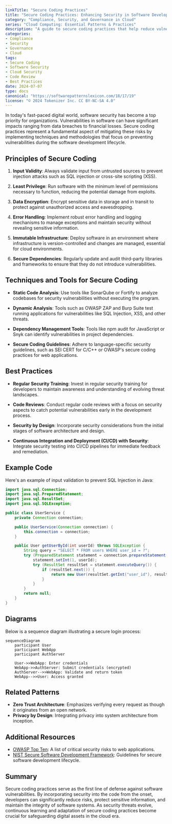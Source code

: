 ```yaml
---
linkTitle: "Secure Coding Practices"
title: "Secure Coding Practices: Enhancing Security in Software Development"
category: "Compliance, Security, and Governance in Cloud"
series: "Cloud Computing: Essential Patterns & Practices"
description: "A guide to secure coding practices that help reduce vulnerabilities in software applications. It covers principles, techniques, tools, and methodologies for preventing and mitigating security issues in cloud environments."
categories:
- Compliance
- Security
- Governance
- Cloud
tags:
- Secure Coding
- Software Security
- Cloud Security
- Code Review
- Best Practices
date: 2024-07-07
type: docs
canonical: "https://softwarepatternslexicon.com/18/17/19"
license: "© 2024 Tokenizer Inc. CC BY-NC-SA 4.0"
---
```


In today's fast-paced digital world, software security has become a top priority for organizations. Vulnerabilities in software can have significant impacts ranging from data breaches to financial losses. Secure coding practices represent a fundamental aspect of mitigating these risks by implementing techniques and methodologies that focus on preventing vulnerabilities during the software development lifecycle.

## Principles of Secure Coding

1. **Input Validity**: Always validate input from untrusted sources to prevent injection attacks such as SQL injection or cross-site scripting (XSS).
   
2. **Least Privilege**: Run software with the minimum level of permissions necessary to function, reducing the potential damage from exploits.

3. **Data Encryption**: Encrypt sensitive data in storage and in transit to protect against unauthorized access and eavesdropping.

4. **Error Handling**: Implement robust error handling and logging mechanisms to manage exceptions and maintain security without revealing sensitive information.

5. **Immutable Infrastructure**: Deploy software in an environment where infrastructure is version-controlled and changes are managed, essential for cloud environments.

6. **Secure Dependencies**: Regularly update and audit third-party libraries and frameworks to ensure that they do not introduce vulnerabilities.

## Techniques and Tools for Secure Coding

- **Static Code Analysis**: Use tools like SonarQube or Fortify to analyze codebases for security vulnerabilities without executing the program.
  
- **Dynamic Analysis**: Tools such as OWASP ZAP and Burp Suite test running applications for vulnerabilities like SQL Injection, XSS, and other threats.

- **Dependency Management Tools**: Tools like npm audit for JavaScript or Snyk can identify vulnerabilities in project dependencies.

- **Secure Coding Guidelines**: Adhere to language-specific security guidelines, such as SEI CERT for C/C++ or OWASP's secure coding practices for web applications.

## Best Practices

- **Regular Security Training**: Invest in regular security training for developers to maintain awareness and understanding of evolving threat landscapes.

- **Code Reviews**: Conduct regular code reviews with a focus on security aspects to catch potential vulnerabilities early in the development process.

- **Security by Design**: Incorporate security considerations from the initial stages of software architecture and design.

- **Continuous Integration and Deployment (CI/CD) with Security**: Integrate security testing into CI/CD pipelines for immediate feedback and remediation.

## Example Code

Here's an example of input validation to prevent SQL Injection in Java:

```java
import java.sql.Connection;
import java.sql.PreparedStatement;
import java.sql.ResultSet;
import java.sql.SQLException;

public class UserService {
    private Connection connection;

    public UserService(Connection connection) {
        this.connection = connection;
    }

    public User getUserById(int userId) throws SQLException {
        String query = "SELECT * FROM users WHERE user_id = ?";
        try (PreparedStatement statement = connection.prepareStatement(query)) {
            statement.setInt(1, userId);
            try (ResultSet resultSet = statement.executeQuery()) {
                if (resultSet.next()) {
                    return new User(resultSet.getInt("user_id"), resultSet.getString("username"));
                }
            }
        }
        return null;
    }
}
```

## Diagrams

Below is a sequence diagram illustrating a secure login process:

```mermaid
sequenceDiagram
    participant User
    participant WebApp
    participant AuthServer

    User->>WebApp: Enter credentials
    WebApp->>AuthServer: Submit credentials (encrypted)
    AuthServer-->>WebApp: Validate and return token
    WebApp-->>User: Access granted
```

## Related Patterns

- **Zero Trust Architecture**: Emphasizes verifying every request as though it originates from an open network.
- **Privacy by Design**: Integrating privacy into system architecture from inception.

## Additional Resources

- [OWASP Top Ten](https://owasp.org/www-project-top-ten/): A list of critical security risks to web applications.
- [NIST Secure Software Development Framework](https://csrc.nist.gov/publications/detail/white-paper/2020/07/09/sp-800-218-ip/final): Guidelines for secure software development lifecycle.

## Summary

Secure coding practices serve as the first line of defense against software vulnerabilities. By incorporating security into the code from the onset, developers can significantly reduce risks, protect sensitive information, and maintain the integrity of software systems. As security threats evolve, continuous learning and adaptation of secure coding practices become crucial for safeguarding digital assets in the cloud era.
